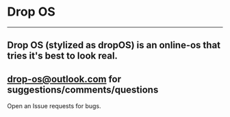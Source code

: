 # Drop OS
----------
Drop OS (stylized as dropOS) is an online-os that tries it's best to look real.
----------
drop-os@outlook.com for suggestions/comments/questions
----------
Open an Issue requests for bugs.
